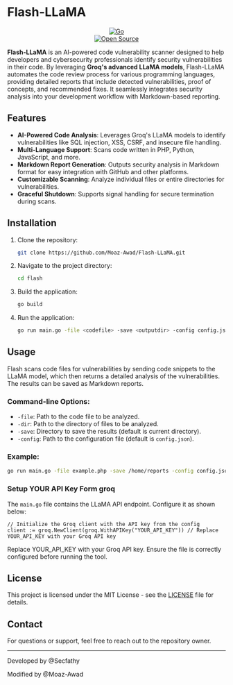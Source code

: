 # Flash-LLaMA

<div align="center">

[![Go](https://img.shields.io/badge/Go-1.19-blue.svg?style=flat&logo=go)](https://golang.org)  
[![Open Source](https://img.shields.io/badge/Open%20Source-%F0%9F%92%9A-brightgreen?style=flat)](https://opensource.org)

</div>

**Flash-LLaMA** is an AI-powered code vulnerability scanner designed to help developers and cybersecurity professionals identify security vulnerabilities in their code. By leveraging **Groq's advanced LLaMA models**, Flash-LLaMA automates the code review process for various programming languages, providing detailed reports that include detected vulnerabilities, proof of concepts, and recommended fixes. It seamlessly integrates security analysis into your development workflow with Markdown-based reporting.

## Features

- **AI-Powered Code Analysis**: Leverages Groq's LLaMA models to identify vulnerabilities like SQL injection, XSS, CSRF, and insecure file handling.
- **Multi-Language Support**: Scans code written in PHP, Python, JavaScript, and more.
- **Markdown Report Generation**: Outputs security analysis in Markdown format for easy integration with GitHub and other platforms.
- **Customizable Scanning**: Analyze individual files or entire directories for vulnerabilities.
- **Graceful Shutdown**: Supports signal handling for secure termination during scans.

## Installation

1. Clone the repository:
    ```bash
    git clone https://github.com/Moaz-Awad/Flash-LLaMA.git
    ```

2. Navigate to the project directory:
    ```bash
    cd flash
    ```

3. Build the application:
    ```bash
    go build
    ```

4. Run the application:
    ```bash
    go run main.go -file <codefile> -save <outputdir> -config config.json
    ```

## Usage

Flash scans code files for vulnerabilities by sending code snippets to the LLaMA model, which then returns a detailed analysis of the vulnerabilities. The results can be saved as Markdown reports.

### Command-line Options:

- `-file`: Path to the code file to be analyzed.
- `-dir`: Path to the directory of files to be analyzed.
- `-save`: Directory to save the results (default is current directory).
- `-config`: Path to the configuration file (default is `config.json`).

### Example:

```bash
go run main.go -file example.php -save /home/reports -config config.json
```

### Setup YOUR API Key Form groq

The `main.go` file contains the LLaMA API endpoint. Configure it as shown below:

```
// Initialize the Groq client with the API key from the config
client := groq.NewClient(groq.WithAPIKey("YOUR_API_KEY")) // Replace YOUR_API_KEY with your Groq API key

```

Replace YOUR_API_KEY with your Groq API key. Ensure the file is correctly configured before running the tool.

## License

This project is licensed under the MIT License - see the [LICENSE](LICENSE) file for details.

## Contact

For questions or support, feel free to reach out to the repository owner.

---
Developed by @Secfathy

Modified by @Moaz-Awad

